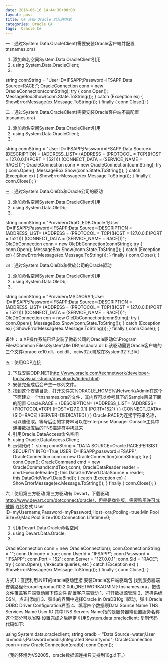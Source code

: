 ```yaml
---
date: 2016-06-16 14:44:30+00:00
layout: post
title: C# 连接 Oracle 的几种方式
categories: Oracle C#
tags:  Oracle C#
---
```


一：通过System.Data.OracleClient(需要安装Oracle客户端并配置tnsnames.ora)
1. 添加命名空间System.Data.OracleClient引用
2. using System.Data.OracleClient;
3. 
string connString = "User ID=IFSAPP;Password=IFSAPP;Data Source=RACE;";
OracleConnection conn = new OracleConnection(connString);
try
{
    conn.Open();
    MessageBox.Show(conn.State.ToString());
}
catch (Exception ex)
{
    ShowErrorMessage(ex.Message.ToString());
}
finally
{
    conn.Close();
}

二：通过System.Data.OracleClient(需要安装Oracle客户端不需配置tnsnames.ora)
1. 添加命名空间System.Data.OracleClient引用
2. using System.Data.OracleClient;
3.
string connString = "User ID=IFSAPP;Password=IFSAPP;Data Source=(DESCRIPTION = (ADDRESS_LIST= (ADDRESS = (PROTOCOL = TCP)(HOST = 127.0.0.1)(PORT = 1521))) (CONNECT_DATA = (SERVICE_NAME = RACE)))";
OracleConnection conn = new OracleConnection(connString);
try
{
    conn.Open();
    MessageBox.Show(conn.State.ToString());
}
catch (Exception ex)
{
    ShowErrorMessage(ex.Message.ToString());
}
finally
{
    conn.Close();
}

三：通过System.Data.OleDb和Oracle公司的驱动
1. 添加命名空间System.Data.OracleClient引用
2. using System.Data.OleDb;
3.
string connString = "Provider=OraOLEDB.Oracle.1;User ID=IFSAPP;Password=IFSAPP;Data Source=(DESCRIPTION = (ADDRESS_LIST= (ADDRESS = (PROTOCOL = TCP)(HOST = 127.0.0.1)(PORT = 1521))) (CONNECT_DATA = (SERVICE_NAME = RACE)))";
OleDbConnection conn = new OleDbConnection(connString);
try
{
    conn.Open();
    MessageBox.Show(conn.State.ToString());
}
catch (Exception ex)
{
    ShowErrorMessage(ex.Message.ToString());
}
finally
{
    conn.Close();
}

四：通过System.Data.OleDb和微软公司的Oracle驱动
1. 添加命名空间System.Data.OracleClient引用
2. using System.Data.OleDb;
3.
string connString = "Provider=MSDAORA.1;User ID=IFSAPP;Password=IFSAPP;Data Source=(DESCRIPTION = (ADDRESS_LIST= (ADDRESS = (PROTOCOL = TCP)(HOST = 127.0.0.1)(PORT = 1521))) (CONNECT_DATA = (SERVICE_NAME = RACE)))";
OleDbConnection cnn = new OleDbConnection(connString);
try
{
    conn.Open();
    MessageBox.Show(conn.State.ToString());
}
catch (Exception ex)
{
    ShowErrorMessage(ex.Message.ToString());
}
finally
{
    conn.Close();
}

备注：
a.XP操作系统已经安装了微软公司的Oracle驱动C:\Program Files\Common Files\System\Ole DB\msdaora.dll
b.该驱动需要Oracle客户端的三个文件(oraocixe10.dll、oci.dll、ociw32.dll)放在System32下即可

五：使用ODP连接
1. 下载安装ODP.NET(http://www.oracle.com/technetwork/developer-tools/visual-studio/downloads/index.html)
2. 安装完全成后会产生一序列文件。
3. 找到这个安装目录，打开文件夹%ORACLE_HOME%\Network\Admin在这个下面建立一个tnsnames.ora的文件，其内容可以参考其下的Sample目录下面的配置
Oracle.RACE =
(DESCRIPTION=
   (ADDRESS_LIST=
     (ADDRESS=
       (PROTOCOL=TCP)
       (HOST=127.0.0.1)
       (PORT=1521)
     )
   )
   (CONNECT_DATA=
     (SID=RACE)
     (SERVER=DEDICATED)
   )
)
Oracle.RACE为连接字符串名称，可以随便取。等号后面的字符串可以在Enterprise Manager Console工具中连接数据库后的TNS描述符中拷过来
4. 引用Oracle.DataAccess命名空间
5. using Oracle.DataAccess.Client;
6. 示例代码：
string connString = "DATA SOURCE=Oracle.RACE;PERSIST SECURITY INFO=True;USER ID=IFSAPP;password=IFSAPP";
OracleConnection conn = new OracleConnection(connString);
try
{
    conn.Open();
    OracleCommand cmd = new OracleCommand(cmdText,conn);
    OracleDataReader reader = cmd.ExecuteReader();
    this.DataGridView1.DataSource = reader;
    this.DataGridView1.DataBind();
}
catch (Exception ex)
{
    ShowErrorMessage(ex.Message.ToString());
}
finally
{
    conn.Close();
}

六：使用第三方驱动
第三方驱动有 Devart，下载驱动 http://www.devart.com/dotconnect/oracle/，但是是商业版，需要购买许可或破解
连接格式 User ID=myUsername;Password=myPassword;Host=ora;Pooling=true;Min Pool Size=0;Max Pool Size=100;Connection Lifetime=0;
1. 引用Devart.Data.Oracle命名空间
2. using Devart.Data.Oracle;
3.
OracleConnection conn = new OracleConnection();
conn.ConnectionString = "";
conn.Unicode = true;
conn.UserId = "IFSAPP";
conn.Password = "IFSAPP";
conn.Port = 1521;
conn.Server = "127.0.0.1";
conn.Sid = "RACE";
try
{
    conn.Open();
    //execute queries, etc
}
catch (Exception ex)
{
    ShowErrorMessage(ex.Message.ToString());
}
finally
{
    conn.Close();
}

方式1：直接利用.NET的oracle驱动连接
安装Oracle客户端驱动包
找到服务器端安装路径:E:oracleproduct10.2.0db_1NETWORKADMIN下tnsnames.ora，把该文件覆盖客户端驱动目下该文件
配置客户端驱动
1、打开数据源管理
2、选择系统DSN，点击[添加]
3、弹出的界面中选择Oracle in OraDB10g_1驱动，弹出Oracle ODBC  Driver  Configuration界面
4、填写四个数据项Data Source Name    TNS  Services Name  User ID
其中TNS Servers Name指的是服务器端设置服务名称
这个部分可以省略
设置完成之后确定
引用System.data.oracleclient;
复制代码 代码如下:

 using System.data.oracleclient;
 string oradb = "Data Source=water;User Id=modis;Password=modis;Integrated Security=no";
 OracleConnection conn = new OracleConnection(oradb);
 conn.Open();

（我的环境为VS2005，oracle数据源连接只支持到10g以下。）
